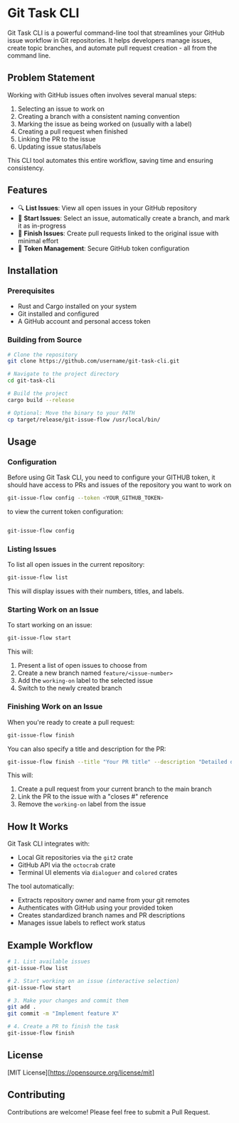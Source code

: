 # Git Task CLI

Git Task CLI is a powerful command-line tool that streamlines your GitHub issue workflow in Git repositories. It helps developers manage issues, create topic branches, and automate pull request creation - all from the command line.

## Problem Statement

Working with GitHub issues often involves several manual steps:
1. Selecting an issue to work on
2. Creating a branch with a consistent naming convention
3. Marking the issue as being worked on (usually with a label)
4. Creating a pull request when finished
5. Linking the PR to the issue
6. Updating issue status/labels

This CLI tool automates this entire workflow, saving time and ensuring consistency.

## Features

- 🔍 **List Issues**: View all open issues in your GitHub repository
- 🚀 **Start Issues**: Select an issue, automatically create a branch, and mark it as in-progress
- 🎯 **Finish Issues**: Create pull requests linked to the original issue with minimal effort
- 🔐 **Token Management**: Secure GitHub token configuration

## Installation

### Prerequisites

- Rust and Cargo installed on your system
- Git installed and configured
- A GitHub account and personal access token

### Building from Source

```bash
# Clone the repository
git clone https://github.com/username/git-task-cli.git

# Navigate to the project directory
cd git-task-cli

# Build the project
cargo build --release

# Optional: Move the binary to your PATH
cp target/release/git-issue-flow /usr/local/bin/

```

## Usage
### Configuration

Before using Git Task CLI, you need to configure your GITHUB token, it should have access to PRs and issues of the repository you want to work on
```bash
git-issue-flow config --token <YOUR_GITHUB_TOKEN>

```
to view the current token configuration:
```bash

git-issue-flow config
```
### Listing Issues

To list all open issues in the current repository:

```bash
git-issue-flow list
```

This will display issues with their numbers, titles, and labels.

### Starting Work on an Issue

To start working on an issue:

```bash
git-issue-flow start
```

This will:
1. Present a list of open issues to choose from
2. Create a new branch named `feature/<issue-number>`
3. Add the `working-on` label to the selected issue
4. Switch to the newly created branch

### Finishing Work on an Issue

When you're ready to create a pull request:

```bash
git-issue-flow finish
```

You can also specify a title and description for the PR:

```bash
git-issue-flow finish --title "Your PR title" --description "Detailed description of changes"
```

This will:
1. Create a pull request from your current branch to the main branch
2. Link the PR to the issue with a "closes #<issue-number>" reference
3. Remove the `working-on` label from the issue

## How It Works

Git Task CLI integrates with:
- Local Git repositories via the `git2` crate
- GitHub API via the `octocrab` crate
- Terminal UI elements via `dialoguer` and `colored` crates

The tool automatically:
- Extracts repository owner and name from your git remotes
- Authenticates with GitHub using your provided token
- Creates standardized branch names and PR descriptions
- Manages issue labels to reflect work status

## Example Workflow

```bash
# 1. List available issues
git-issue-flow list

# 2. Start working on an issue (interactive selection)
git-issue-flow start

# 3. Make your changes and commit them
git add .
git commit -m "Implement feature X"

# 4. Create a PR to finish the task
git-issue-flow finish
```

## License

[MIT License][https://opensource.org/license/mit]

## Contributing

Contributions are welcome! Please feel free to submit a Pull Request.
